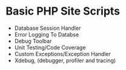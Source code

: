 # Basic PHP Site Scripts

- Database Session Handler 
- Error Logging To Databse
- Debug Toolbar
- Unit Testing/Code Coverage
- Custom Exceptions/Exception Handler
- Xdebug, (debugger, profiler and tracing)